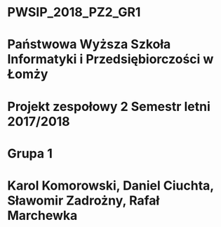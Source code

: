 # PWSIP_2018_PZ2_GR1
# Państwowa Wyższa Szkoła Informatyki i Przedsiębiorczości w Łomży
# Projekt zespołowy 2 Semestr letni 2017/2018
# Grupa 1
# Karol Komorowski, Daniel Ciuchta, Sławomir Zadrożny, Rafał Marchewka
